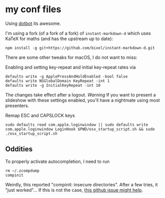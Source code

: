 # my conf files
Using [dotbot](https://github.com/anishathalye/dotbot) its awesome.

I'm using a fork (of a fork of a fork) of `instant-markdown-d` which uses KaTeX
for maths (and has the upstream up to date):

    npm install -g git+https://github.com/bixel/instant-markdown-d.git

There are some other tweaks for macOS, I do not want to miss:

Enabling and setting key-repeat and initial key-repeat rates via
```
defaults write -g ApplePressAndHoldEnabled -bool false
defaults write NSGlobalDomain KeyRepeat -int 1
defaults write -g InitialKeyRepeat -int 10
```
The changes take effect after a logout.
*Warning* If you want to present a slideshow with these settings enabled,
you'll have a nightmate using most presenters.

Remap ESC and CAPSLOCK keys
```
sudo defaults read com.apple.loginwindow || sudo defaults write com.apple.loginwindow LoginHook $PWD/osx_startup_script.sh && sudo ./osx_startup_script.sh
```

## Oddities

To properly activate autocompletion, I need to run
```
rm ~/.zcompdump
compinit
```
Weirdly, this reported "compinit: insecure directories". After a few tries, it
"just worked"...  If this is not the case, [this github issue might
help](https://github.com/zsh-users/zsh-completions/issues/433).
